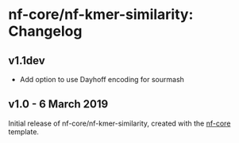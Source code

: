 # nf-core/nf-kmer-similarity: Changelog

## v1.1dev

* Add option to use Dayhoff encoding for sourmash

## v1.0 - 6 March 2019
Initial release of nf-core/nf-kmer-similarity, created with the [nf-core](http://nf-co.re/) template.
